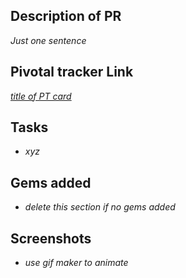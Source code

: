 ## Description of PR
*Just one sentence*

 ## Pivotal tracker Link
[*title of PT card*](url)

 ## Tasks
- *xyz*

 ## Gems added
- *delete this section if no gems added*

 ## Screenshots 
- *use gif maker to animate*
